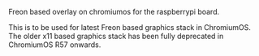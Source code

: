 Freon based overlay on chromiumos for the raspberrypi board.

This is to be used for latest Freon based graphics stack in ChromiumOS. The older x11 based graphics stack has been fully deprecated in ChromiumOS R57 onwards.
